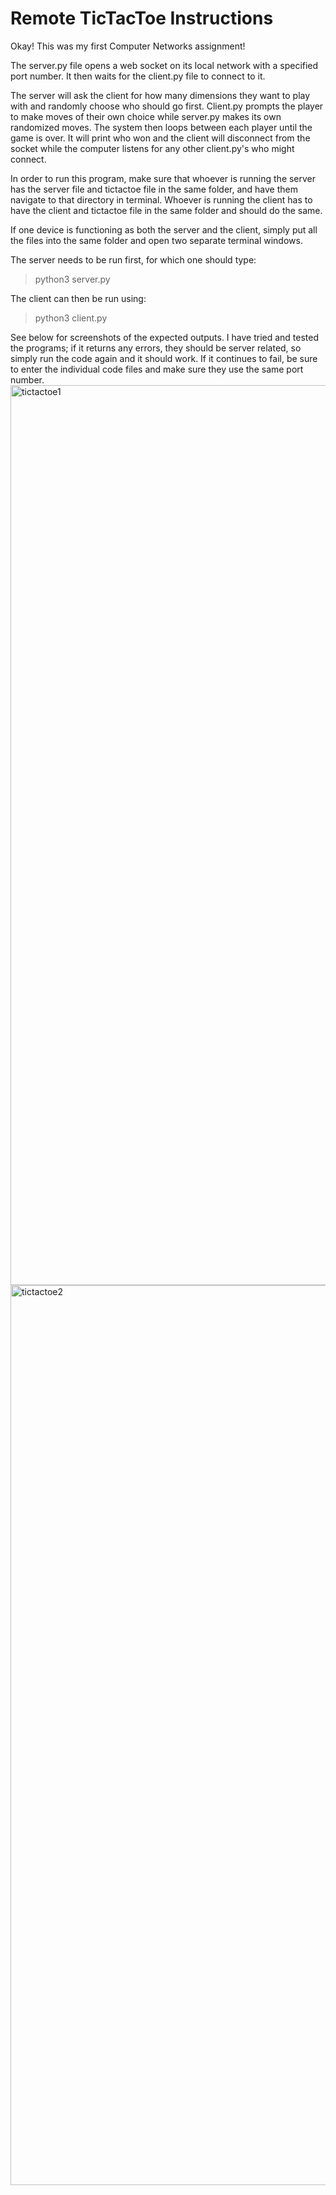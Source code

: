 Remote TicTacToe Instructions
===
Okay! This was my first Computer Networks assignment!

The server.py file opens a web socket on its local network with a specified port number. It then waits for the client.py file to connect to it.

The server will ask the client for how many dimensions they want to play with and randomly choose who should go first. Client.py prompts the player to make moves of their own choice while server.py makes its own randomized moves. The system then loops between each player until the game is over. It will print who won and the client will disconnect from the socket while the computer listens for any other client.py's who might connect.

In order to run this program, make sure that whoever is running the server has the server file and tictactoe file in the same folder, and have them navigate to that directory in terminal. Whoever is running the client has to have the client and tictactoe file in the same folder and should do the same.

If one device is functioning as both the server and the client, simply put all the files into the same folder and open two separate terminal windows.

The server needs to be run first, for which one should type:
>python3 server.py

The client can then be run using:
>python3 client.py

See below for screenshots of the expected outputs. I have tried and tested the programs; if it returns any errors, they should be server related, so simply run the code again and it should work. If it continues to fail, be sure to enter the individual code files and make sure they use the same port number.
<img width="1440" alt="tictactoe1" src="https://user-images.githubusercontent.com/124002750/222592983-2b3adc11-234c-460a-a45e-a1796ca6db2e.png">
<img width="1440" alt="tictactoe2" src="https://user-images.githubusercontent.com/124002750/222593006-99c55669-818d-4a2a-b5c5-76b63978719e.png">
